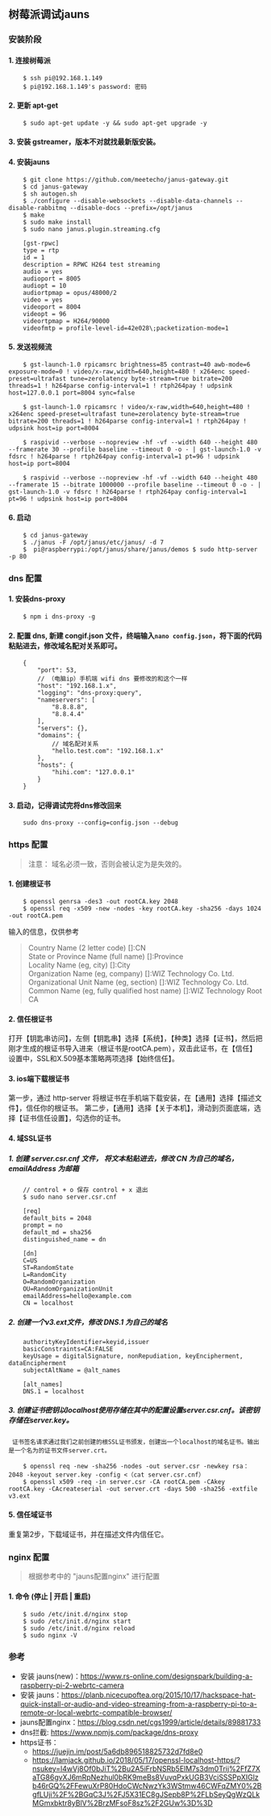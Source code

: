 ## 树莓派调试jauns

### 安装阶段


#### 1. 连接树莓派
```
    $ ssh pi@192.168.1.149
    $ pi@192.168.1.149's password: 密码
```
#### 2. 更新 apt-get
```
    $ sudo apt-get update -y && sudo apt-get upgrade -y
```
#### 3. 安装 gstreamer，版本不对就找最新版安装。

#### 4. 安装jauns
```
    $ git clone https://github.com/meetecho/janus-gateway.git
    $ cd janus-gateway
    $ sh autogen.sh
    $ ./configure --disable-websockets --disable-data-channels --disable-rabbitmq --disable-docs --prefix=/opt/janus
    $ make
    $ sudo make install
    $ sudo nano janus.plugin.streaming.cfg

    [gst-rpwc]
    type = rtp
    id = 1
    description = RPWC H264 test streaming
    audio = yes
    audioport = 8005
    audiopt = 10
    audiortpmap = opus/48000/2
    video = yes
    videoport = 8004
    videopt = 96
    videortpmap = H264/90000
    videofmtp = profile-level-id=42e028\;packetization-mode=1
```

#### 5. 发送视频流
```
    $ gst-launch-1.0 rpicamsrc brightness=85 contrast=40 awb-mode=6 exposure-mode=0 ! video/x-raw,width=640,height=480 ! x264enc speed-preset=ultrafast tune=zerolatency byte-stream=true bitrate=200 threads=1 ! h264parse config-interval=1 ! rtph264pay ! udpsink host=127.0.0.1 port=8004 sync=false

    $ gst-launch-1.0 rpicamsrc ! video/x-raw,width=640,height=480 ! x264enc speed-preset=ultrafast tune=zerolatency byte-stream=true bitrate=200 threads=1 ! h264parse config-interval=1 ! rtph264pay ! udpsink host=ip port=8004

    $ raspivid --verbose --nopreview -hf -vf --width 640 --height 480 --framerate 30 --profile baseline --timeout 0 -o - | gst-launch-1.0 -v fdsrc ! h264parse ! rtph264pay config-interval=1 pt=96 ! udpsink host=ip port=8004

    $ raspivid --verbose --nopreview -hf -vf --width 640 --height 480 --framerate 15 --bitrate 1000000 --profile baseline --timeout 0 -o - | gst-launch-1.0 -v fdsrc ! h264parse ! rtph264pay config-interval=1 pt=96 ! udpsink host=ip port=8004
```

#### 6. 启动
```
    $ cd janus-gateway
    $ ./janus -F /opt/janus/etc/janus/ -d 7
    $  pi@raspberrypi:/opt/janus/share/janus/demos $ sudo http-server -p 80
```

### dns 配置

#### 1. 安装dns-proxy
```
    $ npm i dns-proxy -g
```
#### 2. 配置 dns, 新建 congif.json 文件，终端输入`nano config.json`，将下面的代码粘贴进去，修改域名配对关系即可。
```
    {
        "port": 53,
        // （电脑ip）手机端 wifi dns 要修改的和这个一样 
        "host": "192.168.1.x",
        "logging": "dns-proxy:query",
        "nameservers": [
            "8.8.8.8",
            "8.8.4.4"
        ],
        "servers": {},
        "domains": {
            // 域名配对关系
            "hello.test.com": "192.168.1.x"
        },
        "hosts": {
            "hihi.com": "127.0.0.1"
        }
    }
```
#### 3. 启动，记得调试完将dns修改回来
```
    sudo dns-proxy --config=config.json --debug
```


### https 配置
> 注意： 域名必须一致，否则会被认定为是失效的。

#### 1. 创建根证书
```
    $ openssl genrsa -des3 -out rootCA.key 2048
    $ openssl req -x509 -new -nodes -key rootCA.key -sha256 -days 1024 -out rootCA.pem
```
输入的信息，仅供参考
> Country Name (2 letter code) []:CN <br>
> State or Province Name (full name) []:Province <br>
> Locality Name (eg, city) []:City <br>
> Organization Name (eg, company) []:WIZ Technology Co. Ltd. <br>
> Organizational Unit Name (eg, section) []:WIZ Technology Co. Ltd. <br>
> Common Name (eg, fully qualified host name) []:WIZ Technology Root CA <br>

#### 2. 信任根证书
打开【钥匙串访问】，左侧【钥匙串】选择【系统】，【种类】选择【证书】，然后把刚才生成的根证书导入进来（根证书是rootCA.pem），双击此证书，在【信任】设置中，SSL和X.509基本策略两项选择【始终信任】。

#### 3. ios端下载根证书
第一步，通过 http-server 将根证书在手机端下载安装，在【通用】选择【描述文件】，信任你的根证书。
第二步，【通用】选择【关于本机】，滑动到页面底端，选择【证书信任设置】，勾选你的证书。

#### 4. 域SSL证书

##### 1. 创建 server.csr.cnf 文件， 将文本粘贴进去，修改 CN 为自己的域名，emailAddress 为邮箱
```
    // control + o 保存 control + x 退出
    $ sudo nano server.csr.cnf

    [req]
    default_bits = 2048
    prompt = no
    default_md = sha256
    distinguished_name = dn

    [dn]
    C=US
    ST=RandomState
    L=RandomCity
    O=RandomOrganization
    OU=RandomOrganizationUnit
    emailAddress=hello@example.com
    CN = localhost
```

##### 2. 创建一个v3.ext文件，修改 DNS.1 为自己的域名
```
    authorityKeyIdentifier=keyid,issuer
    basicConstraints=CA:FALSE
    keyUsage = digitalSignature, nonRepudiation, keyEncipherment, dataEncipherment
    subjectAltName = @alt_names

    [alt_names]
    DNS.1 = localhost
```
##### 3. 创建证书密钥以localhost使用存储在其中的配置设置server.csr.cnf。该密钥存储在server.key。 <br>
     证书签名请求通过我们之前创建的根SSL证书颁发，创建出一个localhost的域名证书。输出是一个名为的证书文件server.crt。
```
    $ openssl req -new -sha256 -nodes -out server.csr -newkey rsa：2048 -keyout server.key -config <（cat server.csr.cnf）
    $ openssl x509 -req -in server.csr -CA rootCA.pem -CAkey rootCA.key -CAcreateserial -out server.crt -days 500 -sha256 -extfile v3.ext
```

#### 5. 信任域证书
重复第2步，下载域证书，并在描述文件内信任它。


### nginx 配置
> 根据参考中的 "jauns配置nginx" 进行配置 
#### 1. 命令 (停止 | 开启 | 重启)
```
    $ sudo /etc/init.d/nginx stop 
    $ sudo /etc/init.d/nginx start
    $ sudo /etc/init.d/nginx reload 
    $ sudo nginx -V
```

### 参考
* 安装 jauns(new)：https://www.rs-online.com/designspark/building-a-raspberry-pi-2-webrtc-camera
* 安装 jauns：https://planb.nicecupoftea.org/2015/10/17/hackspace-hat-quick-install-or-audio-and-video-streaming-from-a-raspberry-pi-to-a-remote-or-local-webrtc-compatible-browser/
* jauns配置nginx：https://blog.csdn.net/cgs1999/article/details/89881733
* dns拦截: https://www.npmjs.com/package/dns-proxy
* https证书： 
    * https://juejin.im/post/5a6db896518825732d7fd8e0
    * https://lamjack.github.io/2018/05/17/openssl-localhost-https/?nsukey=l4wVj8Of0bJiT%2Bu2A5iFrbNSRb5ElM7s3dm0Trij%2FfZ7XaTG86gvXJ6mRpNezhul0bRK9meBs8VuvqPxkUGB3VciSSSPpXIGlzb46rGQ%2FFewuXrP80HdoCWcNwzYk3WStmw46CWFqZMY0%2BgfLUji%2F%2BGqC3J%2FJ5X31EC8gJSepb8P%2FLbSeyQgWzQLkMGmxbktr8yBlV%2BrzMFsoF8sz%2F2GUw%3D%3D
